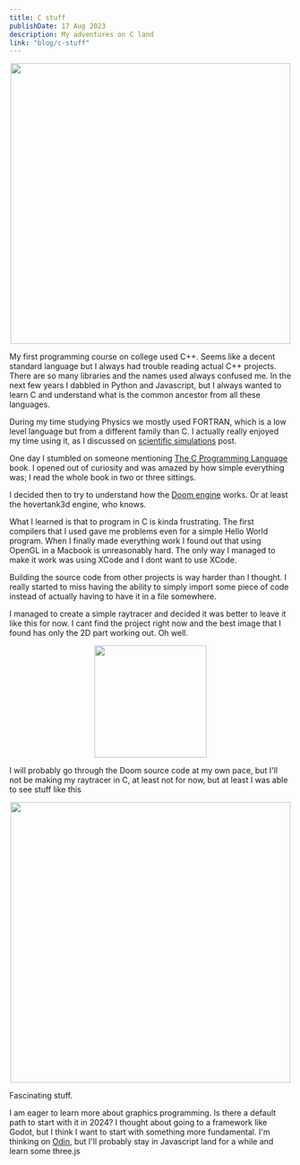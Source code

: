```yaml
---
title: C stuff
publishDate: 17 Aug 2023
description: My adventures on C land
link: "blog/c-stuff"
---
```


<p align="center">
  <img src="/assets/blog/c-stuff/hovertank.jpeg" width=500/>
</p>

My first programming course on college used C++. Seems like a decent standard language but I always had trouble reading actual C++ projects. There are so many libraries and the names used always confused me. In the next few years I dabbled in Python and Javascript, but I always wanted to learn C and understand what is the common ancestor from all these languages.

During my time studying Physics we mostly used FORTRAN, which is a low level language but from a different family than C. I actually really enjoyed my time using it, as I discussed on [scientific simulations]() post.

One day I stumbled on someone mentioning [The C Programming Language](https://www.libgen.is/book/index.php?md5=C684BE9C0147B68596683222502675FB) book. I opened out of curiosity and was amazed by how simple everything was; I read the whole book in two or three sittings.

I decided then to try to understand how the [Doom engine](https://github.com/id-Software/DOOM) works. Or at least the hovertank3d engine, who knows.

What I learned is that to program in C is kinda frustrating. The first compilers that I used gave me problems even for a simple Hello World program. When I finally made everything work I found out that using OpenGL in a Macbook is unreasonably hard. The only way I managed to make it work was using XCode and I dont want to use XCode.

Building the source code from other projects is way harder than I thought. I really started to miss having the ability to simply import some piece of code instead of actually having to have it in a file somewhere.

I managed to create a simple raytracer and decided it was better to leave it like this for now. I cant find the project right now and the best image that I found has only the 2D part working out. Oh well.

<p align="center" >
  <img src="/assets/blog/c-stuff/raytracer.png" width=200 />
</p>

I will probably go through the Doom source code at my own pace, but I'll not be making my raytracer in C, at least not for now, but at least I was able to see stuff like this

<p align="center" >
  <img src="/assets/blog/c-stuff/c_question.jpeg" width=500/>
</p>

Fascinating stuff.

I am eager to learn more about graphics programming. Is there a default path to start with it in 2024? I thought about going to a framework like Godot, but I think I want to start with something more fundamental. I'm thinking on [Odin](https://odin-lang.org/), but I'll probably stay in Javascript land for a while and learn some three.js
